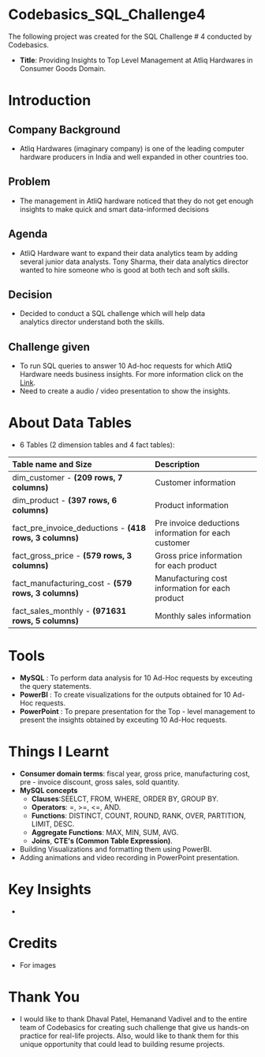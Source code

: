 # Codebasics_SQL_Challenge4
The following project was created for the SQL Challenge # 4 conducted by Codebasics.
- **Title**: Providing Insights to Top Level Management at Atliq Hardwares in Consumer Goods Domain.

# Introduction
## Company Background
- Atliq Hardwares (imaginary company) is one of the leading computer hardware producers in India and well expanded in other countries too.

## Problem
- The management in AtliQ hardware noticed that they do not get enough insights to make quick and smart data-informed decisions

## Agenda
- AtliQ Hardware want to expand their data analytics team by adding several junior data analysts. Tony Sharma, their data analytics director wanted to hire someone who is good at both tech and soft skills.

## Decision
- Decided to conduct a SQL challenge which will help data analytics director understand both the skills.

## Challenge given
- To run SQL queries to answer 10 Ad-hoc requests for which AtliQ Hardware needs business insights. For more information click on the [Link](https://codebasics.io/challenge/codebasics-resume-project-challenge).
- Need to create a audio / video presentation to show the insights.

# About Data Tables
- 6 Tables (2 dimension tables and 4 fact tables):

| Table name and Size | Description |
| :------------------- | :------------------- |
| dim_customer - **(209 rows, 7 columns)** | Customer information |
| dim_product - **(397 rows, 6 columns)** | Product information |
| fact_pre_invoice_deductions - **(418 rows, 3 columns)** | Pre invoice deductions information for each customer |
| fact_gross_price - **(579 rows, 3 columns)** | Gross price information for each product |
| fact_manufacturing_cost - **(579 rows, 3 columns)** | Manufacturing cost information for each product |
| fact_sales_monthly - **(971631 rows, 5 columns)** | Monthly sales information |

# Tools
* **MySQL** : To perform data analysis for 10 Ad-Hoc requests by exceuting the query statements. 
* **PowerBI** : To create visualizations for the outputs obtained for 10 Ad-Hoc requests. 
* **PowerPoint** : To prepare presentation for the Top - level management to present the insights obtained by exceuting 10 Ad-Hoc requests.

# Things I Learnt
- **Consumer domain terms**: fiscal year, gross price, manufacturing cost, pre - invoice discount, gross sales, sold quantity. 
- **MySQL concepts** 
  - **Clauses**:SEELCT, FROM, WHERE, ORDER BY, GROUP BY.
  - **Operators**: =, >=, <=, AND.
  - **Functions**: DISTINCT, COUNT, ROUND, RANK, OVER, PARTITION, LIMIT, DESC.
  - **Aggregate Functions**: MAX, MIN, SUM, AVG.
  - **Joins**, **CTE's (Common Table Expression)**.
- Building Visualizations and formatting them using PowerBI.
- Adding animations and video recording in PowerPoint presentation.

# Key Insights
- 

# Credits
 - For images

# Thank You
 - I would like to thank Dhaval Patel, Hemanand Vadivel and to the entire team of Codebasics for creating such challenge that give us hands-on practice for real-life projects. Also, would like to thank them for this unique opportunity that could lead to building resume projects.
